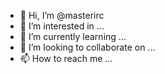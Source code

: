 - 👋 Hi, I’m @masterirc
- 👀 I’m interested in ...
- 🌱 I’m currently learning ...
- 💞️ I’m looking to collaborate on ...
- 📫 How to reach me ...

<!---
masterirc/masterirc is a ✨ special ✨ repository because its `README.md` (this file) appears on your GitHub profile.
You can click the Preview link to take a look at your changes.
--->

